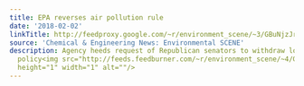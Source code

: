 ```yaml
---
title: EPA reverses air pollution rule
date: '2018-02-02'
linkTitle: http://feedproxy.google.com/~r/environment_scene/~3/GBuNjzJraYg/EPA-reverses-air-pollution-rule.html
source: 'Chemical & Engineering News: Environmental SCENE'
description: Agency heeds request of Republican senators to withdraw long-standing
  policy<img src="http://feeds.feedburner.com/~r/environment_scene/~4/GBuNjzJraYg"
  height="1" width="1" alt=""/>
---
```

